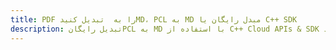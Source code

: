 ---title: PDF را به  تبدیل کنیدMD، PCL به MD مبدل رایگان یا C++ SDKdescription: تبدیل رایگانPCL به MD با استفاده از C++ Cloud APIs & SDK همچنین اسناد PDF را در Cloud ایجاد، ویرایش و رندر کنید.---